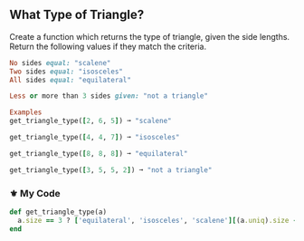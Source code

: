 ## What Type of Triangle?

Create a function which returns the type of triangle, given the side lengths. Return the following values if they match the criteria.
```ruby
No sides equal: "scalene"
Two sides equal: "isosceles"
All sides equal: "equilateral"

Less or more than 3 sides given: "not a triangle"

Examples
get_triangle_type([2, 6, 5]) ➞ "scalene"

get_triangle_type([4, 4, 7]) ➞ "isosceles"

get_triangle_type([8, 8, 8]) ➞ "equilateral"

get_triangle_type([3, 5, 5, 2]) ➞ "not a triangle"
```
### ⚜️ My Code
```ruby
def get_triangle_type(a)
  a.size == 3 ? ['equilateral', 'isosceles', 'scalene'][(a.uniq).size - 1] : 'not a triangle'
end
```
